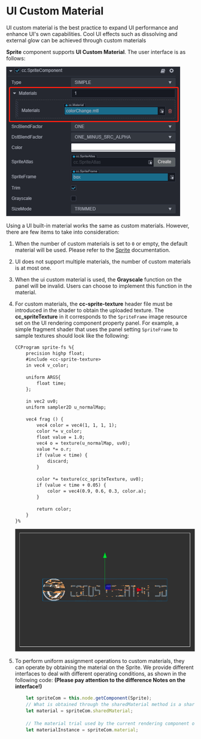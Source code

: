 # UI Custom Material

UI custom material is the best practice to expand UI performance and enhance UI's own capabilities.
Cool UI effects such as dissolving and external glow can be achieved through custom materials

**Sprite** component supports **UI Custom Material**. The user interface is as follows:

![UIMaterial](ui-material/UIMaterial.png)

Using a UI built-in material works the same as custom materials. However, there are few items to take into consideration:

1. When the number of custom materials is set to `0` or empty, the default material will be used. Please refer to the [Sprite](../editor/sprite.md) documentation.
2. UI does not support multiple materials, the number of custom materials is at most one.
3. When the ui custom material is used, the **Grayscale** function on the panel will be invalid. Users can choose to implement this function in the material.
4. For custom materials, the **cc-sprite-texture** header file must be introduced in the shader to obtain the uploaded texture. The **cc_spriteTexture** in it corresponds to the `SpriteFrame` image resource set on the UI rendering component property panel. For example, a simple fragment shader that uses the panel setting `SpriteFrame` to sample textures should look like the following:

    ```
    CCProgram sprite-fs %{
        precision highp float;
        #include <cc-sprite-texture>
        in vec4 v_color;

        uniform ARGS{
            float time;
        };

        in vec2 uv0;
        uniform sampler2D u_normalMap;

        vec4 frag () {
            vec4 color = vec4(1, 1, 1, 1);
            color *= v_color;
            float value = 1.0;
            vec4 o = texture(u_normalMap, uv0);
            value *= o.r;
            if (value < time) {
                discard;
            }

            color *= texture(cc_spriteTexture, uv0);
            if (value < time + 0.05) {
                color = vec4(0.9, 0.6, 0.3, color.a);
            }

            return color;
        }
    }%
    ```

    ![dissolve](ui-material/dissolve.png)

5. To perform uniform assignment operations to custom materials, they can operate by obtaining the material on the Sprite. We provide different interfaces to deal with different operating conditions, as shown in the following code: **(Please pay attention to the difference Notes on the interface!)**

    ```ts
        let spriteCom = this.node.getComponent(Sprite);
        // What is obtained through the sharedMaterial method is a shared material resource, and operations on material will affect all rendering objects that use this material
        let material = spriteCom.sharedMaterial;

        // The material trial used by the current rendering component obtained through the material method, the operation for material Instance will only affect the current component
        let materialInstance = spriteCom.material;

    ```
